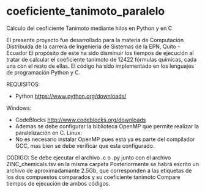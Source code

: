 # coeficiente_tanimoto_paralelo
Cálculo del ceoficiente Tanimoto mediante hilos en Python y en C

El presente proyecto fue desarrollado para la materia de Computación Distribuida de la carrera de Ingenieria de Sistemas de la EPN, Quito - Ecuador
El propósito de este ha sido disminuir los tiempos de ejecución al tratar de calcular el coeficiente tanimoto de 12422 fórmulas químicas, cada una con el resto de ellas.
El código ha sido implementado en los lenguajes de programación Python y C.

REQUISITOS:
* Python https://www.python.org/downloads/

Windows:
  * CodeBlocks http://www.codeblocks.org/downloads
  * Ademas se debe configurar la biblioteca OpenMP que permite realizar la paralelización en C. 
Linux:
  * No es necesario instalar OpenMP pues esta ya es parte del compilador GCC, mas bien se debe verificar que esta configurado.
 
 CODIGO:
 Se debe ejecutar el archivo .c o .py junto con el archivo ZINC_chemicals.tsv en la misma carpeta
 Posteriormente se habrá escrito un archivo de aproximadamante 2.5Gb, que corresponden a las etiquetas de los dos compuestos comparados y su coeficiente tanimoto
 Compare tiempos de ejecución de ambos códigos.
